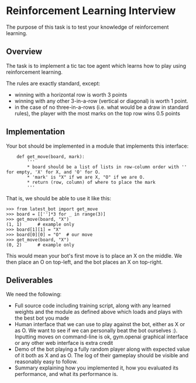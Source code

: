 # Reinforcement Learning Interview

The purpose of this task is to test your knowledge of reinforcement learning.

## Overview

The task is to implement a tic tac toe agent which learns how to play using reinforcement learning.

The rules are exactly standard, except:

* winning with a horizontal row is worth 3 points
* winning with any other 3-in-a-row (vertical or diagonal) is worth 1 point. 
* in the case of no three-in-a-rows (i.e. what would be a draw in standard rules), 
  the player with the most marks on the top row wins 0.5 points 

## Implementation

Your bot should be implemented in a module that implements this interface:

        def get_move(board, mark):
            '''
            * board should be a list of lists in row-column order with '' for empty, 'X' for X, and 'O' for O.
            * 'mark' is "X" if we are X, "O" if we are O.
            * return (row, column) of where to place the mark
            '''
            
That is, we should be able to use it like this:

    >>> from latest_bot import get_move
    >>> board = [['']*3 for _ in range(3)]
    >>> get_move(board, "X")  
    (1, 1)      # example only
    >>> board[1][1] = "X"
    >>> board[0][0] = "O"  # our move
    >>> get_move(board, "X")
    (0, 2)      # example only

This would mean your bot's first move is to place an X on the middle. We then place an O on top-left, and the bot
places an X on top-right.

## Deliverables

We need the following:

* Full source code including training script, along with any learned weights and the module as defined above which loads and plays with the best bot you made
* Human interface that we can use to play against the bot, either as X or as O. We want to see if we can personally beat the bot ourselves :). Inputting moves on command-line is ok, gym.openai graphical interface or any other web interface is extra credit
* Demo of the bot playing a fully random player along with expected value of it both as X and as O. The log of their
  gameplay should be visible and reasonably easy to follow. 
* Summary explaining how you implemented it, how you evaluated its performance, and what its performance is.



